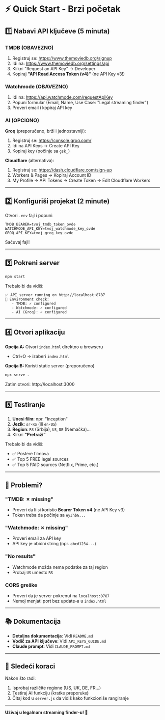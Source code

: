 # ⚡ Quick Start - Brzi početak

## 1️⃣ Nabavi API ključeve (5 minuta)

### TMDB (OBAVEZNO)
1. Registruj se: https://www.themoviedb.org/signup
2. Idi na: https://www.themoviedb.org/settings/api
3. Klikni "Request an API Key" → Developer
4. Kopiraj **"API Read Access Token (v4)"** (ne API Key v3!)

### Watchmode (OBAVEZNO)
1. Idi na: https://api.watchmode.com/requestApiKey
2. Popuni formular (Email, Name, Use Case: "Legal streaming finder")
3. Proveri email i kopiraj API key

### AI (OPCIONO)
**Groq** (preporučeno, brži i jednostavniji):
1. Registruj se: https://console.groq.com/
2. Idi na API Keys → Create API Key
3. Kopiraj key (počinje sa `gsk_`)

**Cloudflare** (alternativa):
1. Registruj se: https://dash.cloudflare.com/sign-up
2. Workers & Pages → Kopiraj Account ID
3. My Profile → API Tokens → Create Token → Edit Cloudflare Workers

---

## 2️⃣ Konfiguriši projekat (2 minute)

Otvori `.env` fajl i popuni:

```env
TMDB_BEARER=tvoj_tmdb_token_ovde
WATCHMODE_API_KEY=tvoj_watchmode_key_ovde
GROQ_API_KEY=tvoj_groq_key_ovde
```

Sačuvaj fajl!

---

## 3️⃣ Pokreni server

```bash
npm start
```

Trebalo bi da vidiš:
```
✅ API server running on http://localhost:8787
📝 Environment check:
   - TMDB: ✓ configured
   - Watchmode: ✓ configured
   - AI (Groq): ✓ configured
```

---

## 4️⃣ Otvori aplikaciju

**Opcija A:** Otvori `index.html` direktno u browseru
- Ctrl+O → izaberi `index.html`

**Opcija B:** Koristi static server (preporučeno)
```bash
npx serve .
```
Zatim otvori: http://localhost:3000

---

## 5️⃣ Testiranje

1. **Unesi film**: npr. "Inception"
2. **Jezik**: `sr-RS` (ili `en-US`)
3. **Region**: `RS` (Srbija), `US`, `DE` (Nemačka)...
4. Klikni **"Pretraži"**

Trebalo bi da vidiš:
- ✅ Postere filmova
- ✅ Top 5 FREE legal sources
- ✅ Top 5 PAID sources (Netflix, Prime, etc.)

---

## 🐛 Problemi?

### "TMDB: ✗ missing"
- Proveri da li si koristio **Bearer Token v4** (ne API Key v3)
- Token treba da počinje sa `eyJhbG...`

### "Watchmode: ✗ missing"
- Proveri email za API key
- API key je obični string (npr. `abcd1234...`)

### "No results"
- Watchmode možda nema podatke za taj region
- Probaj `US` umesto `RS`

### CORS greške
- Proveri da je server pokrenut na `localhost:8787`
- Nemoj menjati port bez update-a u `index.html`

---

## 📚 Dokumentacija

- **Detaljna dokumentacija**: Vidi `README.md`
- **Vodič za API ključeve**: Vidi `API_KEYS_GUIDE.md`
- **Claude prompt**: Vidi `CLAUDE_PROMPT.md`

---

## 🎯 Sledeći koraci

Nakon što radi:
1. Isprobaj različite regione (US, UK, DE, FR...)
2. Testiraj AI funkciju (kratke preporuke)
3. Čitaj kod u `server.js` da vidiš kako funkcioniše rangiranje

---

**Uživaj u legalnom streaming finder-u! 🚀**
